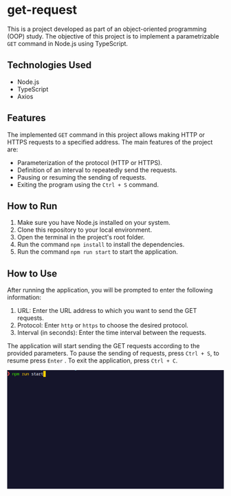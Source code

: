 # get-request

This is a project developed as part of an object-oriented programming (OOP) study. The objective of this project is to implement a parametrizable `GET` command in Node.js using TypeScript.

## Technologies Used

- Node.js
- TypeScript
- Axios

## Features

The implemented `GET` command in this project allows making HTTP or HTTPS requests to a specified address. The main features of the project are:

- Parameterization of the protocol (HTTP or HTTPS).
- Definition of an interval to repeatedly send the requests.
- Pausing or resuming the sending of requests.
- Exiting the program using the `Ctrl + S` command.

## How to Run

1. Make sure you have Node.js installed on your system.
2. Clone this repository to your local environment.
3. Open the terminal in the project's root folder.
4. Run the command `npm install` to install the dependencies.
5. Run the command `npm run start` to start the application.

## How to Use

After running the application, you will be prompted to enter the following information:

1. URL: Enter the URL address to which you want to send the GET requests.
2. Protocol: Enter `http` or `https` to choose the desired protocol.
3. Interval (in seconds): Enter the time interval between the requests.

The application will start sending the GET requests according to the provided parameters. To pause the sending of requests, press `Ctrl + S`, to resume press `Enter` . To exit the application, press `Ctrl + C`.


![project demo](https://raw.githubusercontent.com/danielofaustino/get-request/main/demo/recording.gif)


